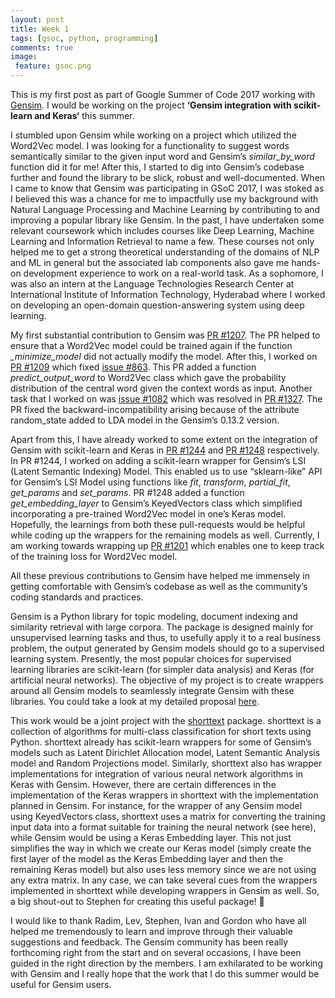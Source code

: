 ```yaml
---
layout: post
title: Week 1
tags: [gsoc, python, programming]
comments: true
image:
 feature: gsoc.png
---
```


This is my first post as part of Google Summer of Code 2017 working with [Gensim](radimrehurek.com/gensim/). I would be working on the project **‘Gensim integration with scikit-learn and Keras‘** this summer.

I stumbled upon Gensim while working on a project which utilized the Word2Vec model. I was looking for a functionality to suggest words semantically similar to the given input word and Gensim’s *similar_by_word* function did it for me! After this, I started to dig into Gensim’s codebase further and found the library to be slick, robust and well-documented. When I came to know that Gensim was participating in GSoC 2017, I was stoked as I believed this was a chance for me to impactfully use my background with Natural Language Processing and Machine Learning by contributing to and improving a popular library like Gensim. In the past, I have undertaken some relevant coursework which includes courses like Deep Learning, Machine Learning and Information Retrieval to name a few. These courses not only helped me to get a strong theoretical understanding of the domains of NLP and ML in general but the associated lab components also gave me hands-on development experience to work on a real-world task. As a sophomore, I was also an intern at the Language Technologies Research Center at International Institute of Information Technology, Hyderabad where I worked on developing an open-domain question-answering system using deep learning.

My first substantial contribution to Gensim was [PR #1207](https://github.com/RaRe-Technologies/gensim/pull/1207). The PR helped to ensure that a Word2Vec model could be trained again if the function *_minimize_model* did not actually modify the model. After this, I worked on [PR #1209](https://github.com/RaRe-Technologies/gensim/pull/1209) which fixed [issue #863](https://github.com/RaRe-Technologies/gensim/issues/863). This PR added a function *predict_output_word* to Word2Vec class which gave the probability distribution of the central word given the context words as input. Another task that I worked on was [issue #1082](https://github.com/RaRe-Technologies/gensim/issues/1082) which was resolved in [PR #1327](https://github.com/RaRe-Technologies/gensim/pull/1372). The PR fixed the backward-incompatibility arising because of the attribute random_state added to LDA model in the Gensim’s 0.13.2 version.

Apart from this, I have already worked to some extent on the integration of Gensim with scikit-learn and Keras in [PR #1244](https://github.com/RaRe-Technologies/gensim/pull/1244) and [PR #1248](https://github.com/RaRe-Technologies/gensim/pull/1248) respectively. In PR #1244, I worked on adding a scikit-learn wrapper for Gensim’s LSI (Latent Semantic Indexing) Model. This enabled us to use “sklearn-like” API for Gensim’s LSI Model using functions like *fit*, *transform*, *partial_fit*, *get_params* and *set_params*. PR #1248 added a function *get_embedding_layer* to Gensim’s KeyedVectors class which simplified incorporating a pre-trained Word2Vec model in one’s Keras model. Hopefully, the learnings from both these pull-requests would be helpful while coding up the wrappers for the remaining models as well. Currently, I am working towards wrapping up [PR #1201](https://github.com/RaRe-Technologies/gensim/pull/1201) which enables one to keep track of the training loss for Word2Vec model.

All these previous contributions to Gensim have helped me immensely in getting comfortable with Gensim’s codebase as well as the community’s coding standards and practices.

Gensim is a Python library for topic modeling, document indexing and similarity retrieval with large corpora. The package is designed mainly for unsupervised learning tasks and thus, to usefully apply it to a real business problem, the output generated by Gensim models should go to a supervised learning system. Presently, the most popular choices for supervised learning libraries are scikit-learn (for simpler data analysis) and Keras (for artificial neural networks). The objective of my project is to create wrappers around all Gensim models to seamlessly integrate Gensim with these libraries. You could take a look at my detailed proposal [here](https://github.com/numfocus/gsoc/blob/master/2017/proposals/Chinmaya_Pancholi.md).

This work would be a joint project with the [shorttext](pythonhosted.org/shorttext/) package. shorttext is a collection of algorithms for multi-class classification for short texts using Python. shorttext already has scikit-learn wrappers for some of Gensim’s models such as Latent Dirichlet Allocation model, Latent Semantic Analysis model and Random Projections model. Similarly, shorttext also has wrapper implementations for integration of various neural network algorithms in Keras with Gensim. However, there are certain differences in the implementation of the Keras wrappers in shorttext with the implementation planned in Gensim. For instance, for the wrapper of any Gensim model using KeyedVectors class, shorttext uses a matrix for converting the training input data into a format suitable for training the neural network (see here), while Gensim would be using a Keras Embedding layer. This not just simplifies the way in which we create our Keras model (simply create the first layer of the model as the Keras Embedding layer and then the remaining Keras model) but also uses less memory since we are not using any extra matrix. In any case, we can take several cues from the wrappers implemented in shorttext while developing wrappers in Gensim as well. So, a big shout-out to Stephen for creating this useful package! 🙂

I would like to thank Radim, Lev, Stephen, Ivan and Gordon who have all helped me tremendously to learn and improve through their valuable suggestions and feedback. The Gensim community has been really forthcoming right from the start and on several occasions, I have been guided in the right direction by the members. I am exhilarated to be working with Gensim and I really hope that the work that I do this summer would be useful for Gensim users.